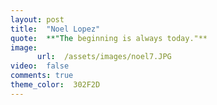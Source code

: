```yaml
---
layout: post
title:  "Noel Lopez"
quote:  **"The beginning is always today."**
image:
      url:  /assets/images/noel7.JPG
video:  false
comments: true
theme_color:  302F2D
---
```

